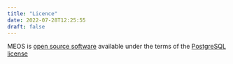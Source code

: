 ```yaml
---
title: "Licence"
date: 2022-07-28T12:25:55
draft: false
---
```


MEOS is [open source software](https://opensource.com/resources/what-open-source) available under the terms of the [PostgreSQL license](https://opensource.org/licenses/postgresql)





